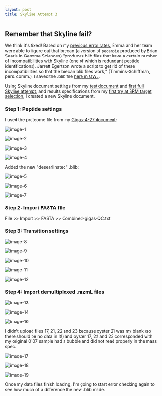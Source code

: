 ```yaml
---
layout: post
title: Skyline Attempt 3
---
```


## Remember that Skyline fail? 

We think it's fixed! Based on my [previous error rates](https://yaaminiv.github.io/Another-Skyline-Fail/), Emma and her team were able to figure out that brecan (a version of `pecanpie` produced by Brian Searle in Genome Sciences) "produces blib files that have a certain number of incompatibilities with Skyline (one of which is redundant peptide identifications). Jarrett Egertson wrote a script to get rid of these incompatibilities so that the brecan blib files work," (Timmins-Schiffman, pers. comm.). I saved the .blib file [here in OWL](http://owl.fish.washington.edu/spartina/DNR_Skyline_20170524/2017-05-23-oyster-desearleinated.blib).

Using Skyline document settings from my [test document](https://yaaminiv.github.io/Skyline-Test-2/) and [first full Skyline attempt](https://yaaminiv.github.io/Full-Skyline-Analysis/), and results specifications from my [first try at SRM target selection](https://yaaminiv.github.io/Selecting-SRM-Targets/), I created a new Skyline document.

### Step 1: Peptide settings

I used the proteome file from my [Gigas-4-27 document](http://owl.fish.washington.edu/spartina/DNR_Skyline_20170505/Gigas-4-27-oyster1-test.sky.zip):

![image-1](https://user-images.githubusercontent.com/22335838/27004381-482f26dc-4dbd-11e7-9c36-6db75023d19f.png)

![image-2](https://user-images.githubusercontent.com/22335838/27004382-48340986-4dbd-11e7-989d-911df53055bd.png)

![image-3](https://user-images.githubusercontent.com/22335838/27004380-482c53f8-4dbd-11e7-86ba-1fada1a47626.png)

![image-4](https://user-images.githubusercontent.com/22335838/27004378-482bbeac-4dbd-11e7-9375-7d6890054dc5.png)

Added the new "desearlinated" .blib:

![image-5](https://user-images.githubusercontent.com/22335838/27004379-482bd630-4dbd-11e7-8e1c-8396145c14c4.png)

![image-6](https://user-images.githubusercontent.com/22335838/27004383-4840a736-4dbd-11e7-9070-de3053540497.png)

![image-7](https://user-images.githubusercontent.com/22335838/27004384-48427ac0-4dbd-11e7-92bf-8d4d5595d157.png)

### Step 2: Import FASTA file

File >> Import >> FASTA >> Combined-gigas-QC.txt

### Step 3: Transition settings

![image-8](https://user-images.githubusercontent.com/22335838/27004485-bb7d5946-4dbe-11e7-99c9-f10772f9c2dc.png)

![image-9](https://user-images.githubusercontent.com/22335838/27004481-bb69e28a-4dbe-11e7-9d90-34a83d6731ea.png)

![image-10](https://user-images.githubusercontent.com/22335838/27004484-bb6c570e-4dbe-11e7-8320-7d35434887fa.png)

![image-11](https://user-images.githubusercontent.com/22335838/27004483-bb6c3486-4dbe-11e7-9c68-0bd3dd7469c1.png)

![image-12](https://user-images.githubusercontent.com/22335838/27004482-bb6b5b56-4dbe-11e7-8c80-fd8927009460.png)

### Step 4: Import demultiplexed .mzmL files

![image-13](https://user-images.githubusercontent.com/22335838/27004495-e73e1462-4dbe-11e7-9650-c0a3ef39fa84.png)

![image-14](https://user-images.githubusercontent.com/22335838/27004498-e742c70a-4dbe-11e7-9dd8-3fdb06ac13e3.png)

![image-16](https://user-images.githubusercontent.com/22335838/27004497-e7427fa2-4dbe-11e7-9061-643f0d53c7cd.png)

I didn't upload files 17, 21, 22 and 23 because oyster 21 was my blank (so there should be no data in it!) and oyster 17, 22 and 23 corresponded with my original 0107 sample had a bubble and did not read properly in the mass spec.

![image-17](https://user-images.githubusercontent.com/22335838/27004500-e7430350-4dbe-11e7-94a3-7fd5c23ff2a9.png)

![image-18](https://user-images.githubusercontent.com/22335838/27004499-e7431fac-4dbe-11e7-898f-7d4909e54729.png)

![image-19](https://user-images.githubusercontent.com/22335838/27004496-e741535c-4dbe-11e7-9f8e-8bc2559d9c8e.png)

Once my data files finish loading, I'm going to start error checking again to see how much of a difference the new .blib made.
